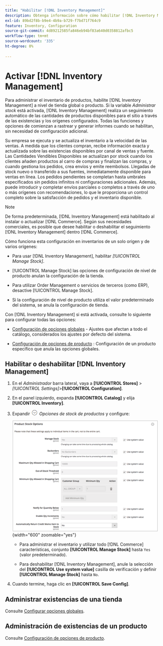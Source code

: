 ```yaml
---
title: "Habilitar [!DNL Inventory Management]"
description: Obtenga información sobre cómo habilitar [!DNL Inventory Management] a nivel de tienda global o producto.
exl-id: 89bd2f8b-b9e4-4b9a-b729-f7bd71f764c9
feature: Inventory, Configuration
source-git-commit: 4d89212585fa846eb94bf83a640d0358812afbc5
workflow-type: tm+mt
source-wordcount: '335'
ht-degree: 0%

---
```


# Activar [!DNL Inventory Management]

Para administrar el inventario de productos, habilite [!DNL Inventory Management] a nivel de tienda global o producto. Si la variable _Administrar stock_ está activada, [!DNL Inventory Management] realiza un seguimiento automático de las cantidades de productos disponibles para el sitio a través de las existencias y los orígenes configurados. Todas las funciones y opciones de comienzan a rastrear y generar informes cuando se habilitan, sin necesidad de configuración adicional.

Su empresa se ejecuta y se actualiza el inventario a la velocidad de las ventas. A medida que los clientes compran, recibe información exacta y actualizada sobre las existencias disponibles por canal de ventas y fuente. Las Cantidades Vendibles Disponibles se actualizan por stock cuando los clientes añaden productos al carro de compras y finalizan las compras, y cuando gestiona los pedidos, crea envíos y emite reembolsos. Llegadas de stock nuevo o transferido a sus fuentes, inmediatamente disponible para ventas en línea. Los pedidos pendientes se completan hasta umbrales especificados sin pedidos infinitos ni configuraciones adicionales. Además, puede introducir y completar envíos parciales o completos a través de uno o más orígenes con recomendaciones, lo que le proporciona un control completo sobre la satisfacción de pedidos y el inventario disponible.

>[!NOTE]
>
>De forma predeterminada, [!DNL Inventory Management] está habilitado al instalar o actualizar [!DNL Commerce]. Según sus necesidades comerciales, es posible que desee habilitar o deshabilitar el seguimiento [!DNL Inventory Management] dentro [!DNL Commerce].

Cómo funciona esta configuración en inventarios de un solo origen y de varios orígenes:

- Para usar [!DNL Inventory Management], habilitar _[!UICONTROL Manage Stock]_.

- [!UICONTROL Manage Stock] las opciones de configuración de nivel de producto anulan la configuración de la tienda.

- Para utilizar Order Management o servicios de terceros (como ERP), desactive [!UICONTROL Manage Stock].

- Si la configuración de nivel de producto utiliza el valor predeterminado del sistema, se anula la configuración de tienda.

Con [!DNL Inventory Management] si está activada, consulte lo siguiente para configurar todas las opciones:

- [Configuración de opciones globales](global-options.md) - Ajustes que afectan a todo el catálogo, considerados los ajustes por defecto del sistema.

- [Configuración de opciones de producto](product-options.md) : Configuración de un producto específico que anula las opciones globales.

## Habilitar o deshabilitar [!DNL Inventory Management]

1. En el _Administrador_ barra lateral, vaya a **[!UICONTROL Stores]** > _[!UICONTROL Settings]_>**[!UICONTROL Configuration]**.

1. En el panel izquierdo, expanda **[!UICONTROL Catalog]** y elija **[!UICONTROL Inventory]**.

1. Expandir ![Selector de expansión](../assets/icon-display-expand.png) _Opciones de stock de productos_ y configure:

   ![Opciones de stock de productos](assets/config-catalog-inventory-product-stock-options.png){width="600" zoomable="yes"}

   - Para administrar el inventario y utilizar todo [!DNL Commerce] características, conjunto **[!UICONTROL Manage Stock]** hasta `Yes` (valor predeterminado).

   - Para deshabilitar [!DNL Inventory Management], anule la selección del **[!UICONTROL Use system value]** casilla de verificación y definir **[!UICONTROL Manage Stock]** hasta `No`.

1. Cuando termine, haga clic en **[!UICONTROL Save Config]**.

## Administrar existencias de una tienda

Consulte [Configurar opciones globales](global-options.md).

## Administración de existencias de un producto

Consulte [Configuración de opciones de producto](product-options.md).

